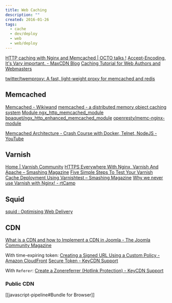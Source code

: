 ```yaml
---
title: Web Caching
description: ""
created: 2016-01-26
tags:
  - cache
  - dev/deploy
  - web
  - web/deploy
---
```


[HTTP caching with Nginx and Memcached | OCTO talks !](http://blog.octo.com/en/http-caching-with-nginx-and-memcached/)
[Accept-Encoding, It's Vary important. - MaxCDN Blog](https://www.maxcdn.com/blog/accept-encoding-its-vary-important/)
[Caching Tutorial for Web Authors and Webmasters](https://www.mnot.net/cache_docs/)

[twitter/twemproxy: A fast, light-weight proxy for memcached and redis](https://github.com/twitter/twemproxy)

## Memcached

[Memcached - Wikiwand](https://www.wikiwand.com/en/Memcached)
[memcached - a distributed memory object caching system](http://www.memcached.org/)
[Module ngx_http_memcached_module](http://nginx.org/en/docs/http/ngx_http_memcached_module.html)
[bpaquet/ngx_http_enhanced_memcached_module](https://github.com/bpaquet/ngx_http_enhanced_memcached_module)
[openresty/memc-nginx-module](https://github.com/openresty/memc-nginx-module#readme)

[Memcached Architecture - Crash Course with Docker, Telnet, NodeJS - YouTube](https://www.youtube.com/watch?v=NCePGsRZFus)

## Varnish

[Home | Varnish Community](https://www.varnish-cache.org/)
[HTTPS Everywhere With Nginx, Varnish And Apache – Smashing Magazine](https://www.smashingmagazine.com/2015/09/https-everywhere-with-nginx-varnish-apache/)
[Five Simple Steps To Test Your Varnish Cache Deployment Using Varnishtest – Smashing Magazine](https://www.smashingmagazine.com/2016/05/five-simple-steps-test-varnish-cache-deployment-varnishtest/)
[Why we never use Varnish with Nginx! - rtCamp](https://rtcamp.com/blog/why-we-never-use-varnish-with-nginx/)

## Squid

[squid : Optimising Web Delivery](http://www.squid-cache.org/)

## CDN

[What is a CDN and how to Implement a CDN in Joomla - The Joomla Community Magazine](https://magazine.joomla.org/all-issues/january-2021/what-is-a-cdn-and-how-to-implement-a-cdn-in-joomla)

With time-expiring token:
[Creating a Signed URL Using a Custom Policy - Amazon CloudFront](https://docs.aws.amazon.com/AmazonCloudFront/latest/DeveloperGuide/private-content-creating-signed-url-custom-policy.html?tag=vig-20#private-content-custom-policy-statement-example-all-objects)
[Secure Token - KeyCDN Support](https://www.keycdn.com/support/secure-token/)

With `Referer`:
[Create a Zonereferrer (Hotlink Protection) - KeyCDN Support](https://www.keycdn.com/support/create-a-zonereferrer/)

### Public CDN

[[javascript-pipeline#Bundle for Browser]]
